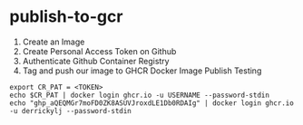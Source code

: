 # publish-to-gcr
1. Create an Image
2. Create Personal Access Token on Github
3. Authenticate Github Container Registry 
4. Tag and push our image to GHCR
Docker Image Publish Testing 
```
export CR_PAT = <TOKEN>
echo $CR_PAT | docker login ghcr.io -u USERNAME --password-stdin
echo "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" | docker login ghcr.io -u derrickylj --password-stdin
```
